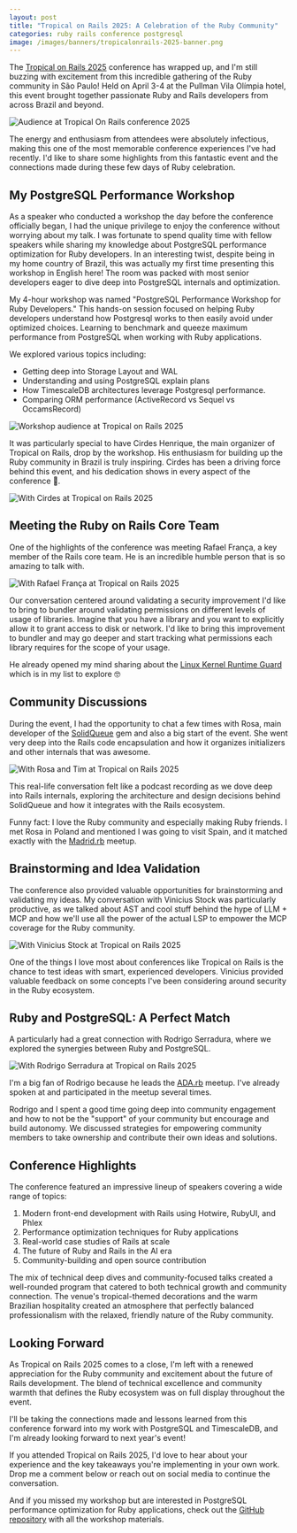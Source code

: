 ```yaml
---
layout: post
title: "Tropical on Rails 2025: A Celebration of the Ruby Community"
categories: ruby rails conference postgresql
image: /images/banners/tropicalonrails-2025-banner.png
---
```


The [Tropical on Rails 2025](https://www.tropicalonrails.com/en/) conference has wrapped up, and I'm still buzzing with excitement from this incredible gathering of the Ruby community in São Paulo! Held on April 3-4 at the Pullman Vila Olímpia hotel, this event brought together passionate Ruby and Rails developers from across Brazil and beyond.

![Audience at Tropical On Rails conference 2025](/images/tropicalonrails-2025-audience.jpg)

The energy and enthusiasm from attendees were absolutely infectious, making this one of the most memorable conference experiences I've had recently. I'd like to share some highlights from this fantastic event and the connections made during these few days of Ruby celebration.


## My PostgreSQL Performance Workshop

As a speaker who conducted a workshop the day before the conference officially began, I had the unique privilege to enjoy the conference without worrying about my talk. I was fortunate to spend quality time with fellow speakers while sharing my knowledge about PostgreSQL performance optimization for Ruby developers. In an interesting twist, despite being in my home country of Brazil, this was actually my first time presenting this workshop in English here! The room was packed with most senior developers eager to dive deep into PostgreSQL internals and optimization.

My 4-hour workshop was named "PostgreSQL Performance Workshop for Ruby Developers." This hands-on session focused on helping Ruby developers understand how Postgresql works to then easily avoid under optimized choices. Learning to benchmark and queeze maximum performance from PostgreSQL when working with Ruby applications.

We explored various topics including:

- Getting deep into Storage Layout and WAL
- Understanding and using PostgreSQL explain plans
- How TimescaleDB architectures leverage Postgresql performance.
- Comparing ORM performance (ActiveRecord vs Sequel vs OccamsRecord)

![Workshop audience at Tropical on Rails 2025](/images/tropicalonrails-2025-workshop-audience.jpg)

It was particularly special to have Cirdes Henrique, the main organizer of Tropical on Rails, drop by the workshop. His enthusiasm for building up the Ruby community in Brazil is truly inspiring. Cirdes has been a driving force behind this event, and his dedication shows in every aspect of the conference 🫶. 

![With Cirdes at Tropical on Rails 2025](/images/tropicalonrails-2025-jonatas-e-cirdes.jpeg)

## Meeting the Ruby on Rails Core Team

One of the highlights of the conference was meeting Rafael França, a key member of the Rails core team. He is an incredible humble person that is so amazing to talk with.

![With Rafael França at Tropical on Rails 2025](/images/tropicalonrails-2025-jonatas-e-rafael-franca.jpg)

Our conversation centered around validating a security improvement I'd like to bring to bundler around validating permissions on different levels of usage of libraries. Imagine that you have a library and you want to explicitly allow it to grant access to disk or network. I'd like to bring this improvement to bundler and may go deeper and start tracking what permissions each library requires for the scope of your usage.

He already opened my mind sharing about the [Linux Kernel Runtime Guard](https://lkrg.org/) which is in my list to explore 🤓

## Community Discussions

During the event, I had the opportunity to chat a few times with Rosa, main developer of the [SolidQueue](https://github.com/rails/solid_queue) gem and also a big start of the event. She went very deep into the Rails code encapsulation and how it organizes initializers and other internals that was awesome.

![With Rosa and Tim at Tropical on Rails 2025](/images/tropicalonrails-2025-jonatas-e-rosa-e-tim.jpg)

This real-life conversation felt like a podcast recording as we dove deep into Rails internals, exploring the architecture and design decisions behind SolidQueue and how it integrates with the Rails ecosystem.

Funny fact: I love the Ruby community and especially making Ruby friends. I met Rosa in Poland and mentioned I was going to visit Spain, and it matched exactly with the [Madrid.rb](https://madridrb.com/events/march-2025-intro-to-the-timescaledb-gem-1376) meetup.

## Brainstorming and Idea Validation

The conference also provided valuable opportunities for brainstorming and validating my ideas. My conversation with Vinicius Stock was particularly productive, as we talked about AST and cool stuff behind the hype of LLM + MCP and how we'll use all the power of the actual LSP to empower the MCP coverage for the Ruby community.

![With Vinicius Stock at Tropical on Rails 2025](/images/tropicalonrails-2025-jonatas-e-vinicius-stock.jpg)

One of the things I love most about conferences like Tropical on Rails is the chance to test ideas with smart, experienced developers. Vinicius provided valuable feedback on some concepts I've been considering around security in the Ruby ecosystem.

## Ruby and PostgreSQL: A Perfect Match

A particularly had a great connection with Rodrigo Serradura, where we explored the synergies between Ruby and PostgreSQL. 

![With Rodrigo Serradura at Tropical on Rails 2025](/images/tropicalonrails-2025-jonatasdp-e-rodrigo-serradura.jpeg)

I'm a big fan of Rodrigo because he leads the [ADA.rb](https://www.meetup.com/pt-BR/arquitetura-e-design-de-aplicacoes-ruby/) meetup. I've already spoken at and participated in the meetup several times.

Rodrigo and I spent a good time going deep into community engagement and how to not be the "support" of your community but encourage and build autonomy. We discussed strategies for empowering community members to take ownership and contribute their own ideas and solutions.

## Conference Highlights

The conference featured an impressive lineup of speakers covering a wide range of topics:

1. Modern front-end development with Rails using Hotwire, RubyUI, and Phlex
2. Performance optimization techniques for Ruby applications
3. Real-world case studies of Rails at scale
4. The future of Ruby and Rails in the AI era
5. Community-building and open source contribution

The mix of technical deep dives and community-focused talks created a well-rounded program that catered to both technical growth and community connection. The venue's tropical-themed decorations and the warm Brazilian hospitality created an atmosphere that perfectly balanced professionalism with the relaxed, friendly nature of the Ruby community.

## Looking Forward

As Tropical on Rails 2025 comes to a close, I'm left with a renewed appreciation for the Ruby community and excitement about the future of Rails development. The blend of technical excellence and community warmth that defines the Ruby ecosystem was on full display throughout the event.

I'll be taking the connections made and lessons learned from this conference forward into my work with PostgreSQL and TimescaleDB, and I'm already looking forward to next year's event!

If you attended Tropical on Rails 2025, I'd love to hear about your experience and the key takeaways you're implementing in your own work. Drop me a comment below or reach out on social media to continue the conversation.

And if you missed my workshop but are interested in PostgreSQL performance optimization for Ruby applications, check out the [GitHub repository](https://github.com/timescale/postgresql-performance-for-rubyists/) with all the workshop materials. 